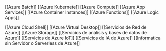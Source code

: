 [[Azure Batch]]
[[Azure Kubernete]]
[[Azure Compute]]
[[Azure App Services]]
[[Azure Container Instances]]
[[Azure Functions]]
[[Azure Logic Apps]]

[[Azure Cloud Shell]]
[[Azure Virtual Desktop]]
[[Servicios de Red de Azure]]
[[Azure Storage]]
[[Servicios de análisis y bases de datos de Azure]]
[[Servicios de Azure IoT]]
[[Servicios de IA de Azure]]
[[Informatica sin Servidor o Serverless de Azure]]

